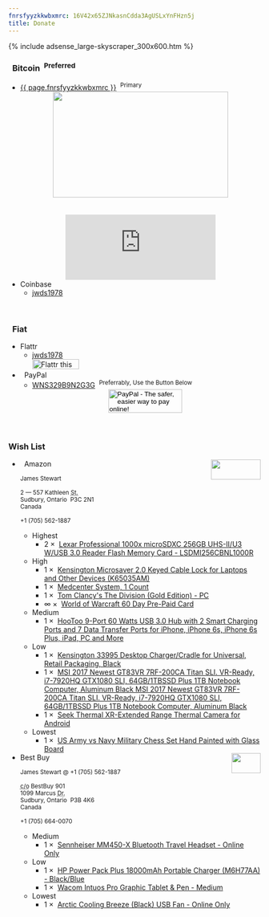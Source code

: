 ```yaml
---
fnrsfyyzkkwbxmrc: 16V42x65ZJNkasnCdda3AgUSLxYnFHzn5j
title: Donate
---
```


{% include adsense_large-skyscraper_300x600.htm %}
<h3 id="bitcoin">
  <i aria-hidden="true" class="fa fa-btc"></i>&nbsp; Bitcoin&nbsp; <sup>Preferred</sup>
</h3>
<ul>
  <li>
    <a href="bitcoin:{{ page.fnrsfyyzkkwbxmrc }}" rel="me" target="_blank" title="Bitcoin Wallet">{{ page.fnrsfyyzkkwbxmrc }}</a>&nbsp; <sup>Primary</sup>
    <div align="center">
      <a href="https://quickbt.com/?btcto={{ page.fnrsfyyzkkwbxmrc }}&redir=https://forces.army/donated" target="_blank" title=""><img alt="" height="211"
        src="{{ site.uri.assets }}/naked/images/QuickBT_donate_350x211.png" style="border: 0px; display: block; margin-left: auto; margin-right: auto;"
        width="350" /></a><br />
      &nbsp;<br />
      <script async src="https://gateway.gear.mycelium.com/gear-widget-host.js" type="text/javascript"></script>
      <iframe id="gear-widget" scrolling="no" src="https://gateway.gear.mycelium.com/widgets/125114cf1a0c96953d267f11f1ef586268c29f9af483fd699d922e985ae0962e"
        style="border: none; display: inline-block; height: 130px; max-width: 350px; min-width: 250px;"></iframe>
    </div>
  </li>
  <li>
    Coinbase
    <ul>
      <li>
        <a href="https://www.coinbase.com/jwds1978" rel="me" target="_blank" title="jwds1978">jwds1978</a>
      </li>
    </ul>
  </li>
</ul>
<p>
  &nbsp;
</p>
<h3 id="fiat">
  <i aria-hidden="true" class="fa fa-money"></i>&nbsp; Fiat
</h3>
<ul>
  <li>
    Flattr
    <ul>
      <li>
        <a href="https://flattr.com/profile/jwds1978" rel="me" target="_blank" title="jwds1978">jwds1978</a><br />
        <a href="https://flattr.com/submit/auto?fid=0yx0qk&url=https%3A%2F%2Fforces.army" target="_blank" title=""><img alt="Flattr this" height="20"
          src="{{ site.uri.assets }}/naked/images/Flattr_93x20.png" style="border: 0px;" width="93" /></a>
      </li>
    </ul>
  </li>
  <li>
    <i aria-hidden="true" class="fa fa-paypal"></i>&nbsp; PayPal
    <ul>
      <li>
        <a href="https://www.paypal.me/stew721" rel="me" target="_blank" title="WNS329B9N2G3G">WNS329B9N2G3G</a>&nbsp; <sup>Preferrably, Use the Button
        Below</sup>
        <div align="center">
          <form action="https://www.paypal.com/cgi-bin/webscr" method="post" target="_blank">
            <input name="cmd" type="hidden" value="_s-xclick" />
            <input name="hosted_button_id" type="hidden" value="DY5LFFUVUNHTQ" />
            <input alt="PayPal - The safer, easier way to pay online!" height="47" name="submit"
              src="{{ site.uri.assets }}/naked/images/PayPal_donate_147x047.gif" type="image" width="147" />
            <img alt="" height="1" src="https://www.paypalobjects.com/en_US/i/scr/pixel.gif"
              style="border: 0px !important; margin: 0px !important; vertical-align: middle;" width="1" />
          </form>
        </div>
      </li>
    </ul>
  </li>
</ul>
<p>
  &nbsp;
</p>
<h3 id="wish-list">
  Wish List
</h3>
<ul>
  <li>
    <img alt="" height="40" src="{{ site.uri.assets }}/naked/images/Amazon_wish-list_99x40.png"
      style="border: 0px; float: right; margin-bottom: 10px; margin-left: 10px;" width="99" />
    <i aria-hidden="true" class="fa fa-amazon"></i>&nbsp; Amazon<br />
    <span style="font-size: smaller;">
      &nbsp;<br />
      <!--sse-->
      James Stewart<br />
      &nbsp;<br />
      2 &#8212; 557 Kathleen <abbr title="Street">St.</abbr><br />
      Sudbury, Ontario&nbsp; P3C 2N1<br />
      Canada<br />
      &nbsp;<br />
      +1 (705) 562-1887<br />
      <!--/sse-->
      &nbsp;
    </span>
    <ul>
      <li>
        Highest
        <ul>
          <li>
            2 &times;&nbsp; <a href="https://www.amazon.ca/dp/B012PN29IA" rel="external nofollow" target="_blank" title="">Lexar Professional 1000x microSDXC
            256GB UHS-II/U3 W/USB 3.0 Reader Flash Memory Card - LSDMI256CBNL1000R</a>
          </li>
        </ul>
      </li>
      <li>
        High
        <ul>
          <li>
            1 &times;&nbsp; <a href="https://www.amazon.ca/dp/B01K1JUO14" rel="external nofollow" target="_blank" title="">Kensington Microsaver 2.0 Keyed Cable
            Lock for Laptops and Other Devices (K65035AM)</a>
          </li>
          <li>
            1 &times;&nbsp; <a href="https://www.amazon.ca/dp/B000RZPL0M" rel="external nofollow" target="_blank" title="">Medcenter System, 1 Count</a>
          </li>
          <li>
            1 &times;&nbsp; <a href="https://www.amazon.ca/dp/B00ZE36BEW" rel="external nofollow" target="_blank" title="">Tom Clancy's The Division (Gold
            Edition) - PC</a>
          </li>
          <li>
            &infin; &times;&nbsp; <a href="https://www.amazon.ca/dp/B00063BLG8" rel="external nofollow" target="_blank" title="">World of Warcraft 60 Day
            Pre-Paid Card</a>
          </li>
        </ul>
      </li>
      <li>
        Medium
        <ul>
          <li>
            1 &times;&nbsp; <a href="https://www.amazon.ca/dp/B00FR795WA" rel="external nofollow" target="_blank" title="">HooToo 9-Port 60 Watts USB 3.0 Hub
            with 2 Smart Charging Ports and 7 Data Transfer Ports for iPhone, iPhone 6s, iPhone 6s Plus, iPad, PC and More</a>
          </li>
        </ul>
      </li>
      <li>
        Low
        <ul>
          <li>
            1 &times;&nbsp; <a href="https://www.amazon.ca/dp/B018J4BP6Q" rel="external nofollow" target="_blank" title="">Kensington 33995 Desktop
            Charger/Cradle for Universal, Retail Packaging, Black</a>
          </li>
          <li>
            1 &times;&nbsp; <a href="https://www.amazon.ca/dp/B01N4JZ295" rel="external nofollow" target="_blank" title="">MSI 2017 Newest GT83VR 7RF-200CA
            Titan SLI. VR-Ready, i7-7920HQ GTX1080 SLI, 64GB/1TBSSD Plus 1TB Notebook Computer, Aluminum Black MSI 2017 Newest GT83VR 7RF-200CA Titan SLI.
            VR-Ready, i7-7920HQ GTX1080 SLI, 64GB/1TBSSD Plus 1TB Notebook Computer, Aluminum Black</a>
          </li>
          <li>
            1 &times;&nbsp; <a href="https://www.amazon.ca/dp/B00XC774SE" rel="external nofollow" target="_blank" title="">Seek Thermal XR-Extended Range
            Thermal Camera for Android</a>
          </li>
        </ul>
      </li>
      <li>
        Lowest
        <ul>
          <li>
            1 &times;&nbsp; <a href="https://www.amazon.ca/dp/B01MZAIZ6E" rel="external nofollow" target="_blank" title="">US Army vs Navy Military Chess Set
            Hand Painted with Glass Board</a>
          </li>
        </ul>
      </li>
    </ul>
  </li>
  <li>
    <img alt="" height="40" src="{{ site.uri.assets }}/naked/images/Best-Buy_58x40.png"
      style="border: 0px; float: right; margin-bottom: 10px; margin-left: 10px;" width="58" />
    Best Buy<br />
    <span style="font-size: smaller;">
      &nbsp;<br />
      <!--sse-->
      James Stewart @ +1 (705) 562-1887<br />
      &nbsp;<br />
      <abbr title="care of">c/o</abbr> BestBuy 901<br />
      1099 Marcus <abbr title="Drive">Dr.</abbr><br />
      Sudbury, Ontario&nbsp; P3B 4K6<br />
      Canada<br />
      &nbsp;<br />
      +1 (705) 664-0070<br />
      <!--/sse-->
      &nbsp;
    </span>
    <ul>
      <li>
        Medium
        <ul>
          <li>
            1 &times;&nbsp; <a href="http://www.bestbuy.ca/en-ca/product/mm450-x/10581219.aspx" rel="external nofollow" target="_blank" title="">Sennheiser
            MM450-X Bluetooth Travel Headset - Online Only</a>
          </li>
        </ul>
      </li>
      <li>
        Low
        <ul>
          <li>
            1 &times;&nbsp; <a href="http://www.bestbuy.ca/en-ca/product/m6h77aa/10418304.aspx" rel="external nofollow" target="_blank" title="">HP Power Pack
            Plus 18000mAh Portable Charger (M6H77AA) - Black/Blue</a>
          </li>
          <li>
            1 &times;&nbsp; <a href="http://www.bestbuy.ca/en-ca/product/pth651/10270039.aspx" rel="external nofollow" target="_blank" title="">Wacom Intuos Pro
            Graphic Tablet &amp; Pen - Medium</a>
          </li>
        </ul>
      </li>
      <li>
        Lowest
        <ul>
          <li>
            1 &times;&nbsp; <a href="http://www.bestbuy.ca/en-ca/product/abacobrzbk01-bl/10543499.aspx" rel="external nofollow" target="_blank" title="">Arctic
            Cooling Breeze (Black) USB Fan - Online Only</a>
          </li>
        </ul>
      </li>
    </ul>
  </li>
</ul>
